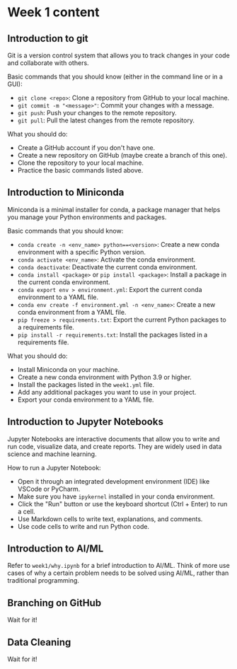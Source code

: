 # Week 1 content

## Introduction to git
Git is a version control system that allows you to track changes in your code and collaborate with others.

Basic commands that you should know (either in the command line or in a GUI):
- `git clone <repo>`: Clone a repository from GitHub to your local machine.
- `git commit -m "<message>"`: Commit your changes with a message.
- `git push`: Push your changes to the remote repository.
- `git pull`: Pull the latest changes from the remote repository.

What you should do:
- Create a GitHub account if you don't have one.
- Create a new repository on GitHub (maybe create a branch of this one).
- Clone the repository to your local machine.
- Practice the basic commands listed above.

## Introduction to Miniconda
Miniconda is a minimal installer for conda, a package manager that helps you manage your Python environments and packages.

Basic commands that you should know:
- `conda create -n <env_name> python==<version>`: Create a new conda environment with a specific Python version.
- `conda activate <env_name>`: Activate the conda environment.
- `conda deactivate`: Deactivate the current conda environment.
- `conda install <package>` or `pip install <package>`: Install a package in the current conda environment.
- `conda export env > environment.yml`: Export the current conda environment to a YAML file.
- `conda env create -f environment.yml -n <env_name>`: Create a new conda environment from a YAML file.
- `pip freeze > requirements.txt`: Export the current Python packages to a requirements file.
- `pip install -r requirements.txt`: Install the packages listed in a requirements file.

What you should do:
- Install Miniconda on your machine.
- Create a new conda environment with Python 3.9 or higher.
- Install the packages listed in the `week1.yml` file.
- Add any additional packages you want to use in your project.
- Export your conda environment to a YAML file.

## Introduction to Jupyter Notebooks
Jupyter Notebooks are interactive documents that allow you to write and run code, visualize data, and create reports. They are widely used in data science and machine learning.

How to run a Jupyter Notebook:
- Open it through an integrated development environment (IDE) like VSCode or PyCharm.
- Make sure you have `ipykernel` installed in your conda environment.
- Click the "Run" button or use the keyboard shortcut (Ctrl + Enter) to run a cell.
- Use Markdown cells to write text, explanations, and comments.
- Use code cells to write and run Python code.

## Introduction to AI/ML
Refer to `week1/why.ipynb` for a brief introduction to AI/ML. Think of more use cases of why a certain problem needs to be solved using AI/ML, rather than traditional programming.

## Branching on GitHub
Wait for it!

## Data Cleaning
Wait for it!